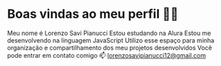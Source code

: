 # Boas vindas ao meu perfil 💙💙
Meu nome é Lorenzo Savi Pianucci
Estou estudando na Alura
Estou me desenvolvendo na linguagem JavaScript
Utilizo esse espaço para minha organização e compartilhamento dos meu projetos desenvolvidos
Você pode entrar em contato comigo 📫
lorenzosavipianucci12@gmail.com
